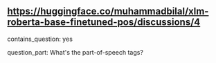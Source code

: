## https://huggingface.co/muhammadbilal/xlm-roberta-base-finetuned-pos/discussions/4

contains_question: yes

question_part: What's the part-of-speech tags?